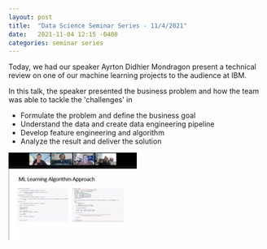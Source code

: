 ```yaml
---
layout: post
title:  "Data Science Seminar Series - 11/4/2021"
date:   2021-11-04 12:15 -0400
categories: seminar series
---
```

<style>
.center {
  display: block;
  margin-left: auto;
  margin-right: auto;
  width: 50%;
}
</style>
<script src="https://kit.fontawesome.com/7812f4f196.js" crossorigin="anonymous"></script>

Today, we had our speaker Ayrton Didhier Mondragon <a href="https://www.linkedin.com/in/ayrton-didhier-mondragon-mejia-2401a996/"><i class="fab fa-linkedin"></i></a> <a href="https://www.uag.mx/"><i class="fas fa-graduation-cap"></i></a> <a href="mailto:ayrton.mondragon1@ibm.com"><i class="fas fa-envelope"></i></a> present a technical review on one of our machine learning projects to the audience at IBM.

In this talk, the speaker presented the business problem and how the team was able to tackle the 'challenges' in

- Formulate the problem and define the business goal
- Understand the data and create data engineering pipeline
- Develop feature engineering and algorithm 
- Analyze the result and deliver the solution

 <img src="/blogpics/post-11-04:2021.jpg" class="img-responsive" alt="" style="width:50%;">
